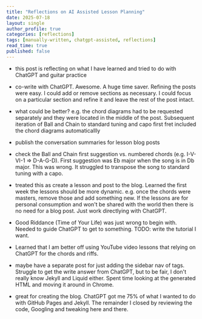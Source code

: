 ```yaml
---
title: "Reflections on AI Assisted Lesson Planning"
date: 2025-07-18
layout: single
author_profile: true
categories: [reflections]
tags: [manually-written, chatgpt-assisted, reflections]
read_time: true
published: false
---
```


- this post is reflecting on what I have learned and tried to do with ChatGPT and guitar practice

- co-write with ChatGPT.  Awesome.  A huge time saver.  Refining the posts were easy.  I could add or remove sections as necessary.  I could focus on a particular section and refine it and leave the rest of the post intact.
- what could be better?  e.g. the chord diagrams had to be requested separately and they were located in the middle of the post.  Subsequent iteration of Ball and Chain to standard tuning and capo first fret included the chord diagrams automaticallly

- publish the conversation summaries for lesson blog posts

- check the Ball and Chain first suggestion vs. numbered chords (e.g. I-V-VI-1 => D-A-G-D).  First suggestion was Eb major when the song is in Db major.  This was wrong.  It struggled to transpose the song to standard tuning with a capo.
- treated this as create a lesson and post to the blog.  Learned the first week the lessons should be more dynamic.  e.g. once the chords were masters, remove those and add something new.  If the lessons are for personal consumption and won't be shared with the world then there is no need for a blog post.  Just work directlying with ChatGPT.
- Good Riddance (Time of Your Life) was just wrong to begin with.  Needed to guide ChatGPT to get to something.  TODO: write the tutorial I want.
- Learned that I am better off using YouTube video lessons that relying on ChatGPT for the chords and riffs.

- maybe have a separate post for just adding the sidebar nav of tags.  Struggle to get the write answer from ChatGPT, but to be fair, I don't really know Jekyll and Liquid either.  Spent time looking at the generated HTML and moving it around in Chrome.
- great for creating the blog.  ChatGPT got me 75% of what I wanted to do with GitHub Pages and Jekyll.  The remainder I closed by reviewing the code, Googling and tweaking here and there.

